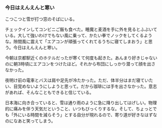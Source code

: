 ### 今日はえんえんと寒い

こつこつと雪が打つ窓のそばにいる。

チェックインしてコンビニご飯も食べた。睡魔と麦酒を手に外を見るとふぶいている。大して強いわけでもない風に乗って、かたい拳でノックをしてくるような。隙間風に震えて「エアコンが頑張ってくれてるうちに寝てしまおう」と思う。今日はえんえんと寒い。

今朝は京都駅近くのホテルだったが寒くて何度も起きた。あんまり好きじゃないのに朝3時頃にエアコンをつけたほど。それから布団にしっかり潜って顔を出さなかった。

夜明け前の電車とバスは肩や足先が冷たかった。ただ、体半分はまだ寝ていたい、目覚めないようにしようと思って。だから珈琲には手を出さなかった。意志があれば、そんなこともできると信じている。

日本海に向き合っていると、雪は通り雨のように急に降り出してはげしい。物理的に痛みを伴う天気だということ、いつもびっくりするな。そして、ちょっとでも「外にいる時間を減らそう」とする自分が現れるので、寄り道が好きなはずなのになあと笑ってしまう。
